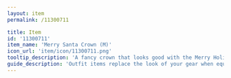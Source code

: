 ```yaml
---
layout: item
permalink: /11300711

title: Item
id: '11300711'
item_name: 'Merry Santa Crown (M)'
icon_url: 'item/icon/11300711.png'
tooltip_description: 'A fancy crown that looks good with the Merry Holiday outfit. '
guide_description: 'Outfit items replace the look of your gear when equipped.'
---
```

